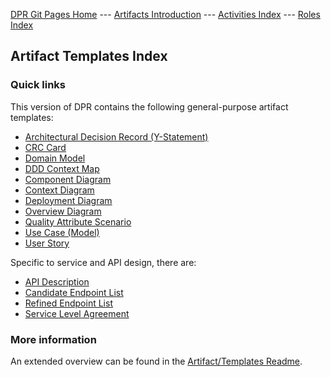 
[DPR Git Pages Home](https://socadk.github.io/design-practice-repository) ---
[Artifacts Introduction](https://socadk.github.io/design-practice-repository/artifact-templates/readme-gp) ---
[Activities Index](https://socadk.github.io/design-practice-repository/activities/index) ---
[Roles Index](https://socadk.github.io/design-practice-repository/roles/index)

## Artifact Templates Index

### Quick links

This version of DPR contains the following general-purpose artifact templates:

* [Architectural Decision Record (Y-Statement)](DPR-ArchitecturalDecisionRecordYForm.md)
* [CRC Card](DPR-CRCCard.md)
* [Domain Model](DPR-DomainModel.md)
* [DDD Context Map](DPR-StrategicDDDContextMap.md)
* [Component Diagram](DPR-ComponentDiagram)
* [Context Diagram](DPR-ContextDiagram)
* [Deployment Diagram](DPR-DeploymentDiagram)
* [Overview Diagram](DPR-OverviewDiagram)
* [Quality Attribute Scenario](DPR-QualityAttributeScenario)
* [Use Case (Model)](DPR-UseCase.md)
* [User Story](DPR-UserStory.md)

Specific to service and API design, there are:

* [API Description](SDPR-APIDescription.md)
* [Candidate Endpoint List](SDPR-CandidateEndpointList.md)
* [Refined Endpoint List](SDPR-RefinedEndpointList.md)
* [Service Level Agreement](SDPR-ServiceLevelAgreement.md)

### More information

An extended overview can be found in the [Artifact/Templates Readme](readme-gp.md).
